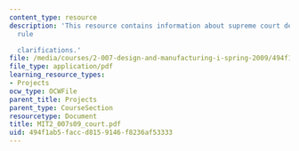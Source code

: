 ```yaml
---
content_type: resource
description: 'This resource contains information about supreme court decisions and
  rule

  clarifications.'
file: /media/courses/2-007-design-and-manufacturing-i-spring-2009/494f1ab5faccd8159146f8236af53333_MIT2_007s09_court.pdf
file_type: application/pdf
learning_resource_types:
- Projects
ocw_type: OCWFile
parent_title: Projects
parent_type: CourseSection
resourcetype: Document
title: MIT2_007s09_court.pdf
uid: 494f1ab5-facc-d815-9146-f8236af53333
---
```

